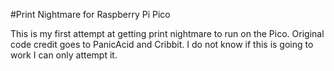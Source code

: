#Print Nightmare for Raspberry Pi Pico

This is my first attempt at getting print nightmare to run on the Pico. Original code credit goes to PanicAcid and Cribbit. I do not know if this is going to work I can only attempt it.
	
